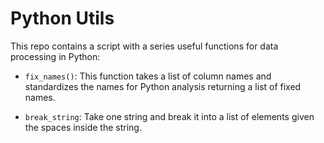 # Python Utils

This repo contains a script with a series useful functions for data processing in Python:

* `fix_names()`: This function takes a list of column names and standardizes the names
 for Python analysis returning a list of fixed names.

 * `break_string`: Take one string and break it into a list of elements given the spaces inside the string.
